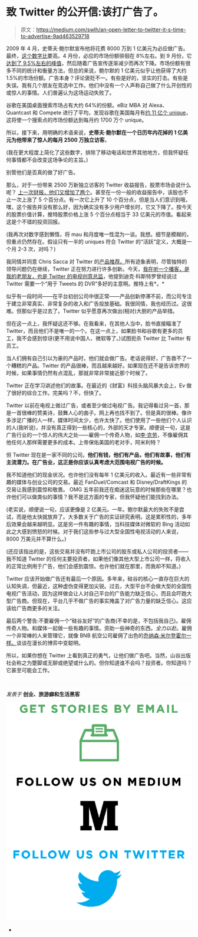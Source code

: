 # 致 Twitter 的公开信:该打广告了。

> 原文：<https://medium.com/swlh/an-open-letter-to-twitter-it-s-time-to-advertise-9ad463529718>

2009 年 4 月，史蒂夫·鲍尔默宣布他将花费 8000 万到 1 亿美元为必应做广告。最终，[这个数字比](http://www.wsj.com/articles/SB124890663497891625)要高。4 月份，必应的市场份额徘徊在 8%左右。到 9 月份，它[达到了 9.5%左右的峰值](http://www.businessinsider.com/bing-market-share-actually-shrinks-2009-10)，然后随着广告宣传逐渐减少而再次下降。市场份额有很多不同的统计和衡量方法，但总的来说，鲍尔默的 1 亿美元似乎让他获得了大约 1.5%的市场份额。广告本身？评论褒贬不一。有些是好的，坚实的打击。有些是失误。我有几个朋友在竞选中工作。他们中没有一个人声称自己做了什么开创性的或惊人的事情。人们普遍认为这场运动失败了。

谷歌在美国桌面搜索市场占有大约 64%的份额。eBiz MBA 对 Alexa、Quantcast 和 Compete 进行了平均，发现谷歌在美国每月有[约 11 亿个 unique](http://www.ebizmba.com/articles/most-popular-websites)，这将使一个搜索点的市场份额达到每月约 1700 万个 unique。

所以，接下来，用明确的术语来说，**史蒂夫·鲍尔默在一个日历年内花掉的 1 亿美元为他带来了惊人的每月 2500 万独立访客**。

(我在更大程度上简化了这些数字，排除了移动电话和世界其他地方，但我怀疑任何事情都不会改变这场争论的主旨。)

别管他们是否真的做了好广告。

那么，对于一份带来 2500 万新独立访客的 Twitter 收益报告，股票市场会说什么呢？ [上一次财报，他们又增加了两个](http://fortune.com/2015/07/28/twitter-earnings-dorsey-turnaround/)。甚至在一份一般的收益报告中，该股也不止一次上涨了 5 个百分点。有一次它上升了 10 个百分点，但是当人们意识到哦，嘿，这个报告并没有那么好，因为确实没有多少用户增长时，它又下降了。按今天的股票价值计算，推特股票价格上涨 5 个百分点相当于 33 亿美元的市值。看起来这是个不错的投资回报。

(我再次对数字感到懒惰，将 mau 和月度唯一性混为一谈。我想。细节是模糊的，但重点仍然存在。假设只有一半的 uniques 符合 Twitter 的“活跃”定义，大概是一个月 2-3 次，对吗？)

我同情并同意 Chris Sacca 对 Twitter 的[产品推荐。](http://lowercasecapital.com/2015/06/03/what-twitter-can-be-2/)所有迹象表明，尽管独特的领导问题仍在继续，Twitter 正在努力进行许多创新。今天，[我在听一个播客，是我的老朋友，也是 Twitter 的电视创意总监](http://storyinabottle.charmingrobot.com/2015/08/fred-graver/)，他提到迪克·科斯特罗曾经说过 Twitter 需要一个“用于 Tweets 的 DVR”多好的主意啊。推特上有*。*

似乎有一段时间——在平台初创公司中很正常——产品创新停滞不前，而公司专注于建立非常真实、非常复杂的收入和广告投放基础。我很同情，我也经历过。这很难。但那似乎是过去了。Twitter 似乎愿意再次做出(相对)大胆的产品举措。

但在这一点上，我怀疑这还不够。在我看来，在其他人当中，脸书直接瞄准了 Twitter，而且他们不是唯一的一个。在这一点上，如果脸书和谷歌有更多的员工，我不会感到惊讶(更不用说中国人、微软等了。)试图扼杀 Twitter 比 Twitter 有员工。

当人们拥有自己引以为豪的产品时，他们就会做广告。老话说得好，广告救不了一个糟糕的产品。Twitter 的产品很棒，而且越来越好。如果现在还不是告诉世界的时候，如果事情仍然有点混乱，那就非常非常接近那个时候了。

Twitter 正在学习讲述他们的故事。在最近的《财富》科技头脑风暴大会上，Ev 做了很好的综合工作。完美吗？不，但快了。

Twitter 以前在电视上做过广告，或者至少做过电视广告。我记得看过另一首，那是一首很棒的赞美诗，鼓舞人心的曲子。网上再也找不到了。但是真的很棒。像许多涉足广播的人一样，媒体时间太少，也许太快了。他们使用了一些他们个人认识的人(我听说)，并没有真正得到一些核心的，外部的天才专家。顺便说一句，这是广告行业的一个惊人的伟大之处——雇佣一个传奇人物，如[李·克劳](https://en.wikipedia.org/wiki/Lee_Clow)，不像雇佣其他任何人那样需要更多的成本。上帝保佑美国的老对手，阿米利特？

但 Twitter 现在是一家不同的公司。**他们有钱，他们有产品，他们有故事，他们有主流潜力。在广告业，这正是你应该认真考虑大范围电视广告的时候。**

我不知道他们的现金状况。也许他们没有每年 1 亿美元的收入。最近有一些非常有趣的媒体与创业公司的交易。最近 FanDuel/Comcast 和 Disney/DraftKings 的交易让我感到震惊和敬畏。 OMG 五年前我还在痴迷这玩意的时候那些在哪里？也许他们可以做类似的事情？我不是这方面的专家，但我怀疑他们能找到办法。

(老实说，顺便说一句，应该更像是 2 亿美元。一年。鲍尔默最大的失败不是尝试，而是他太快就放弃了。大多数关于广告的实证研究表明，这是累积性的，多年后效果会越来越明显。这是另一件有趣的事情，当科技媒体对微软的 Bing 活动如此之大感到愤怒的时候。对于我们这些参与过大型全国性电视活动的人来说，8000 万美元并不算什么。)

(还应该指出的是，这些交易并没有吓跑上市公司的股东或私人公司的投资者——我不知道 Twitter 的任何主要投资者，如果他们像其他大型上市公司一样，将收入的正常比例用于广告，他们会感到震惊。也许他们就在那里，而我却不知道。)

Twitter 应该开始做广告还有最后一个原因。多年来，硅谷的核心一直存在巨大的认知失调，但最近，这种虚伪变得更加尖锐。过去，大型平台不会做大型的全国性电视广告活动，因为这样做会让人对自己平台的广告能力缺乏信心，而且会吓跑大型广告商。但现在，平台几乎不做广告的事实掩盖了对广告力量的缺乏信心。这应该给广告商更多的关注。

最后两个警告:不要雇佣一个“硅谷友好”的广告商(不幸的是，不包括我自己)。雇佣传奇人物。和媒体一起做一些有趣的事情。资助一些神奇的东西。*全力以赴*。雇佣一个非常棒的人来管理它，就像 BNB 航空公司雇佣了出色的[乔纳森·米尔登霍尔一样。](http://adage.com/article/cmo-strategy/airbnb-taps-coke-exec-jonathan-mildenhall-cmo/293053/)谈谈在漫长的博弈中变聪明。

所以，如果你想在 Twitter 上看到真正的勇气，让他们做广告吧。当然，山谷出版社会称之为蹩脚或无聊或绝望或什么的。但你知道谁不会吗？投资者。你知道吗？它甚至可能会工作。

![](img/71d955550911c61d0aef4c66a71f8e15.png)

*发表于* **创业、旅游癖和生活黑客**

[![](img/f20f8a326d92cd024c2946c0427a85fd.png)](http://supply.us9.list-manage.com/subscribe?u=310af6eb2240d299c7032ef6c&id=d28d8861ad)[![](img/1b4fd39dd738a88ac13336ad93f1049c.png)](https://blog.growth.supply/)[![](img/93f21657a8ed7c0f741216a91b53c713.png)](https://twitter.com/swlh_)

-